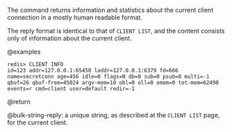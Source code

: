 The command returns information and statistics about the current client connection in a mostly human readable format.

The reply format is identical to that of `CLIENT LIST`, and the content consists only of information about the current client.

@examples

```
redis> CLIENT INFO
id=123 addr=127.0.0.1:65450 laddr=127.0.0.1:6379 fd=666 name=secretconn age=456 idle=0 flags=N db=0 sub=0 psub=0 multi=-1 qbuf=26 qbuf-free=45024 argv-mem=10 obl=0 oll=0 omem=0 tot-mem=62490 events=r cmd=client user=default redir=-1
```

@return

@bulk-string-reply: a unique string, as described at the `CLIENT LIST` page, for the current client.

